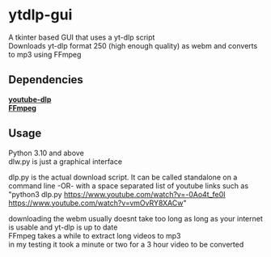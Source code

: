 # ytdlp-gui
A tkinter based GUI that uses a yt-dlp script  
Downloads yt-dlp format 250 (high enough quality) as webm and converts to mp3 using FFmpeg
## Dependencies  
**[youtube-dlp](https://github.com/yt-dlp/yt-dlp#installation)**  
**[FFmpeg](https://www.ffmpeg.org/download.html)**

## Usage  
Python 3.10 and above  
dlw.py is just a graphical interface  
  
dlp.py is the actual download script. It can be called standalone on a command line -OR- 
with a space separated list of youtube links such as "python3 dlp.py https://www.youtube.com/watch?v=-0Ao4t_fe0I https://www.youtube.com/watch?v=vmOvRY8XACw"  
  
downloading the webm usually doesnt take too long as long as your internet is usable and yt-dlp is up to date  
FFmpeg takes a while to extract long videos to mp3  
in my testing it took a minute or two for a 3 hour video to be converted
